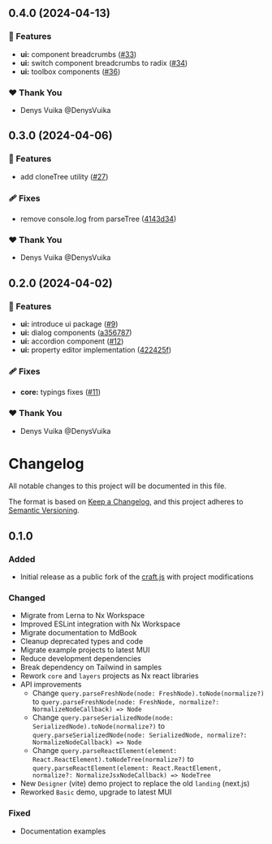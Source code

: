 ## 0.4.0 (2024-04-13)


### 🚀 Features

- **ui:** component breadcrumbs ([#33](https://github.com/webstencils/sdk/pull/33))
- **ui:** switch component breadcrumbs to radix ([#34](https://github.com/webstencils/sdk/pull/34))
- **ui:** toolbox components ([#36](https://github.com/webstencils/sdk/pull/36))

### ❤️  Thank You

- Denys Vuika @DenysVuika

## 0.3.0 (2024-04-06)


### 🚀 Features

- add cloneTree utility ([#27](https://github.com/webstencils/sdk/pull/27))

### 🩹 Fixes

- remove console.log from parseTree ([4143d34](https://github.com/webstencils/sdk/commit/4143d34))

### ❤️  Thank You

- Denys Vuika @DenysVuika

## 0.2.0 (2024-04-02)


### 🚀 Features

- **ui:** introduce ui package ([#9](https://github.com/webstencils/sdk/pull/9))
- **ui:** dialog components ([a356787](https://github.com/webstencils/sdk/commit/a356787))
- **ui:** accordion component ([#12](https://github.com/webstencils/sdk/pull/12))
- **ui:** property editor implementation ([422425f](https://github.com/webstencils/sdk/commit/422425f))

### 🩹 Fixes

- **core:** typings fixes ([#11](https://github.com/webstencils/sdk/pull/11))

### ❤️  Thank You

- Denys Vuika @DenysVuika

# Changelog

All notable changes to this project will be documented in this file.

The format is based on [Keep a Changelog](https://keepachangelog.com/en/1.1.0/),
and this project adheres to [Semantic Versioning](https://semver.org/spec/v2.0.0.html).

## 0.1.0

### Added

- Initial release as a public fork of the [craft.js](https://github.com/prevwong/craft.js) with project modifications

### Changed

- Migrate from Lerna to Nx Workspace
- Improved ESLint integration with Nx Workspace
- Migrate documentation to MdBook
- Cleanup deprecated types and code
- Migrate example projects to latest MUI
- Reduce development dependencies
- Break dependency on Tailwind in samples
- Rework `core` and `layers` projects as Nx react libraries
- API improvements
  - Change `query.parseFreshNode(node: FreshNode).toNode(normalize?)` to `query.parseFreshNode(node: FreshNode, normalize?: NormalizeNodeCallback) => Node`
  - Change `query.parseSerializedNode(node: SerializedNode).toNode(normalize?)` to `query.parseSerializedNode(node: SerializedNode, normalize?: NormalizeNodeCallback) => Node`
  - Change `query.parseReactElement(element: React.ReactElement).toNodeTree(normalize?)` to `query.parseReactElement(element: React.ReactElement, normalize?: NormalizeJsxNodeCallback) => NodeTree`
- New `Designer` (vite) demo project to replace the old `landing` (next.js)
- Reworked `Basic` demo, upgrade to latest MUI

### Fixed

- Documentation examples
